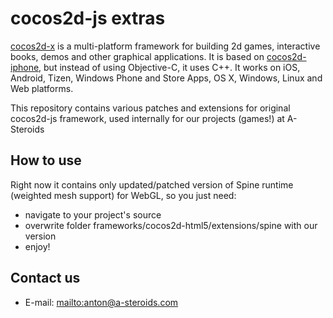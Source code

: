 cocos2d-js extras
=========

[cocos2d-x][1] is a multi-platform framework for building 2d games, interactive books, demos and other graphical applications.
It is based on [cocos2d-iphone][2], but instead of using Objective-C, it uses C++.
It works on iOS, Android, Tizen, Windows Phone and Store Apps, OS X, Windows, Linux and Web platforms.

This repository contains various patches and extensions for original cocos2d-js framework, used internally for our projects (games!) at A-Steroids 

How to use
-----------------------

Right now it contains only updated/patched version of Spine runtime (weighted mesh support) for WebGL, so you just need:
* navigate to your project's source
* overwrite folder frameworks/cocos2d-html5/extensions/spine with our version
* enjoy!

Contact us
----------

   * E-mail: [mailto:anton@a-steroids.com][3]

[1]: http://www.cocos2d-x.org "cocos2d-x"
[2]: http://www.cocos2d-iphone.org "cocos2d for iPhone"
[3]: mailto:anton@a-steroids.com
